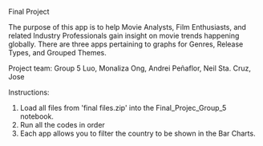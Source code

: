 Final Project 

The purpose of this app is to help Movie Analysts, Film Enthusiasts, and related Industry Professionals gain insight on movie trends happening globally. 
There are three apps pertaining to graphs for Genres, Release Types, and Grouped Themes.

Project team: Group 5
Luo, Monaliza
Ong, Andrei
Peñaflor, Neil
Sta. Cruz, Jose

Instructions:
1. Load all files from 'final files.zip' into the Final_Projec_Group_5 notebook.
2. Run all the codes in order
3. Each app allows you to filter the country to be shown in the Bar Charts.
   
